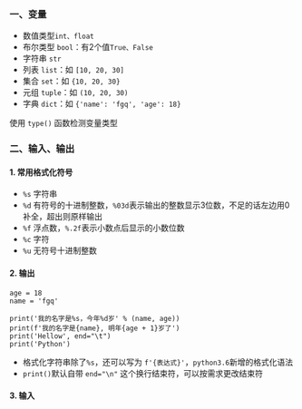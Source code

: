 ### 一、变量
* 数值类型`int、float`
* 布尔类型 `bool`：有2个值`True、False`
* 字符串 `str`
* 列表 `list`：如 `[10, 20, 30]`
* 集合 `set`：如 `{10, 20, 30}`
* 元组 `tuple`：如 `(10, 20, 30)`
* 字典 `dict`：如 `{'name': 'fgq', 'age': 18}`

使用 `type()` 函数检测变量类型

### 二、输入、输出
#### 1. 常用格式化符号
* `%s` 字符串
* `%d` 有符号的⼗进制整数，`%03d`表示输出的整数显示3位数，不⾜的话左边用0补全，超出则原样输出
* `%f` 浮点数，`%.2f`表示⼩数点后显示的⼩数位数
* `%c` 字符
* `%u` ⽆符号⼗进制整数

#### 2. 输出
```
age = 18
name = 'fgq'

print('我的名字是%s，今年%d岁' % (name, age))
print(f'我的名字是{name}, 明年{age + 1}岁了')
print('Hellow', end="\t")
print('Python')
```

* 格式化字符串除了`%s`，还可以写为 `f'{表达式}'`，`python3.6`新增的格式化语法
* `print()`默认⾃带 `end="\n"` 这个换⾏结束符，可以按需求更改结束符

#### 3. 输入









